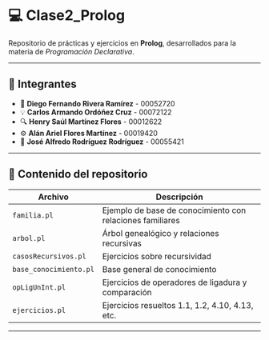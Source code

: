 # 💻 Clase2_Prolog

Repositorio de prácticas y ejercicios en **Prolog**, desarrollados para la materia de *Programación Declarativa*.

---

## 👥 Integrantes
- 🧠 **Diego Fernando Rivera Ramírez** - 00052720  
- 💡 **Carlos Armando Ordóñez Cruz** - 00072122  
- 🔍 **Henry Saúl Martínez Flores** - 00012622  
- ⚙️ **Alán Ariel Flores Martínez** - 00019420  
- 🧩 **José Alfredo Rodríguez Rodríguez** - 00055421

---

## 📘 Contenido del repositorio

| Archivo | Descripción |
|----------|-------------|
| `familia.pl` | Ejemplo de base de conocimiento con relaciones familiares |
| `arbol.pl` | Árbol genealógico y relaciones recursivas |
| `casosRecursivos.pl` | Ejercicios sobre recursividad |
| `base_conocimiento.pl` | Base general de conocimiento |
| `opLigUnInt.pl` | Ejercicios de operadores de ligadura y comparación |
| `ejercicios.pl` | Ejercicios resueltos 1.1, 1.2, 4.10, 4.13, etc. |

---


